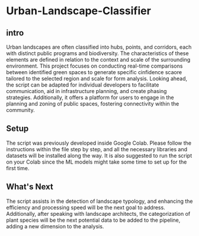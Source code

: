 # Urban-Landscape-Classifier

## intro

Urban landscapes are often classified into hubs, points, and corridors, each with distinct public programs and biodiversity. The characteristics of these elements are defined in relation to the context and scale of the surrounding environment. This project focuses on conducting real-time comparisons between identified green spaces to generate specific cinfidence scaore tailored to the selected region and scale for form analysis. Looking ahead, the script can be adapted for individual developers to facilitate communication, aid in infrastructure planning, and create phasing strategies. Additionally, it offers a platform for users to engage in the planning and zoning of public spaces, fostering connectivity within the community.

## Setup

The script was previously developed inside Google Colab. Please follow the instructions within the file step by step, and all the necessary libraries and datasets will be installed along the way. It is also suggested to run the script on your Colab since the ML models might take some time to set up for the first time.

## What's Next

The script assists in the detection of landscape typology, and enhancing the efficiency and processing speed will be the next goal to address. Additionally, after speaking with landscape architects, the categorization of plant species will be the next potential data to be added to the pipeline, adding a new dimension to the analysis.
